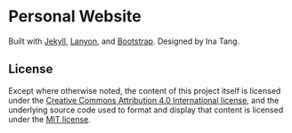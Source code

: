 # Personal Website

Built with [Jekyll](http://jekyllrb.com/), [Lanyon](https://github.com/poole/lanyon), and [Bootstrap](https://getbootstrap.com). Designed by Ina Tang.


## License
Except where otherwise noted, the content of this project itself is licensed under the [Creative Commons Attribution 4.0 International license](https://creativecommons.org/licenses/by/4.0/), and the underlying source code used to format and display that content is licensed under the [MIT license](https://github.com/I7T5/i7t5.github.io/blob/main/LICENSE).
